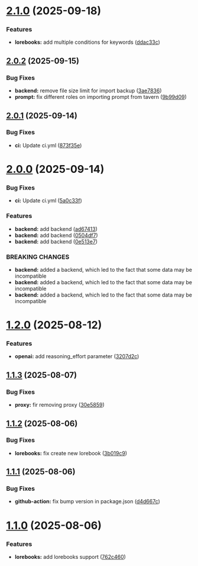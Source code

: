 # [2.1.0](https://github.com/Tavernikof/NoAssTavern/compare/v2.0.2...v2.1.0) (2025-09-18)


### Features

* **lorebooks:** add multiple conditions for keywords ([ddac33c](https://github.com/Tavernikof/NoAssTavern/commit/ddac33c75399a17ce8dbaac3735c769562f53222))

## [2.0.2](https://github.com/Tavernikof/NoAssTavern/compare/v2.0.1...v2.0.2) (2025-09-15)


### Bug Fixes

* **backend:** remove file size limit for import backup ([3ae7836](https://github.com/Tavernikof/NoAssTavern/commit/3ae7836cd8115de9c7dadf63ff20ae8e81ad0cb9))
* **prompt:** fix different roles on importing prompt from tavern ([9b99d09](https://github.com/Tavernikof/NoAssTavern/commit/9b99d09d8c35bc651197f2461bbcceac6081c32f))

## [2.0.1](https://github.com/Tavernikof/NoAssTavern/compare/v2.0.0...v2.0.1) (2025-09-14)


### Bug Fixes

* **ci:** Update ci.yml ([873f35e](https://github.com/Tavernikof/NoAssTavern/commit/873f35e2da28ff1730a5d43e2716fa24144758dc))

# [2.0.0](https://github.com/Tavernikof/NoAssTavern/compare/v1.2.0...v2.0.0) (2025-09-14)


### Bug Fixes

* **ci:** Update ci.yml ([5a0c33f](https://github.com/Tavernikof/NoAssTavern/commit/5a0c33fba3276b1d49bd90a0ebb802e17e7b3216))


### Features

* **backend:** add backend ([ad67413](https://github.com/Tavernikof/NoAssTavern/commit/ad67413b042c98a2de092f6d874f8e969d09d451))
* **backend:** add backend ([0504df7](https://github.com/Tavernikof/NoAssTavern/commit/0504df79c89b72aac2b4110690ee3c197b0bc3f5))
* **backend:** add backend ([0e513e7](https://github.com/Tavernikof/NoAssTavern/commit/0e513e79c1ad977ddc6e201dcb0a4cdec8526814))


### BREAKING CHANGES

* **backend:** added a backend, which led to the fact that some data may be incompatible
* **backend:** added a backend, which led to the fact that some data may be incompatible
* **backend:** added a backend, which led to the fact that some data may be incompatible

# [1.2.0](https://github.com/Tavernikof/NoAssTavern/compare/v1.1.3...v1.2.0) (2025-08-12)


### Features

* **openai:** add reasoning_effort parameter ([3207d2c](https://github.com/Tavernikof/NoAssTavern/commit/3207d2cc2155d03a2ddb27925ab3ef04a2f8f449))

## [1.1.3](https://github.com/Tavernikof/NoAssTavern/compare/v1.1.2...v1.1.3) (2025-08-07)


### Bug Fixes

* **proxy:** fir removing proxy ([30e5859](https://github.com/Tavernikof/NoAssTavern/commit/30e5859b1996830d4524a033b5c6f1540cd2b383))

## [1.1.2](https://github.com/Tavernikof/NoAssTavern/compare/v1.1.1...v1.1.2) (2025-08-06)


### Bug Fixes

* **lorebooks:** fix create new lorebook ([3b019c9](https://github.com/Tavernikof/NoAssTavern/commit/3b019c9da56fff17c83ee6d7dd25e86b6709d2d6))

## [1.1.1](https://github.com/Tavernikof/NoAssTavern/compare/v1.1.0...v1.1.1) (2025-08-06)


### Bug Fixes

* **github-action:** fix bump version in package.json ([d4d667c](https://github.com/Tavernikof/NoAssTavern/commit/d4d667c7fe8b38465fbfead0101755f876d28093))

# [1.1.0](https://github.com/Tavernikof/NoAssTavern/compare/v1.0.0...v1.1.0) (2025-08-06)


### Features

* **lorebooks:** add lorebooks support ([762c460](https://github.com/Tavernikof/NoAssTavern/commit/762c460df430a3daddc59a889e3106a4644b8276))
